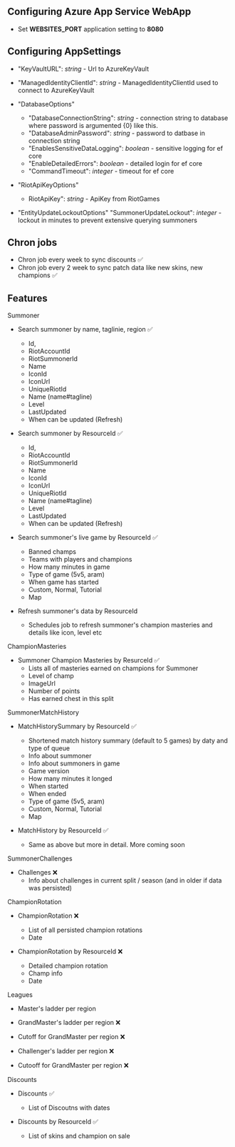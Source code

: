 ## Configuring Azure App Service WebApp

* Set **WEBSITES_PORT** application setting to **8080**

## Configuring AppSettings

* "KeyVaultURL": *string* - Url to AzureKeyVault
* "ManagedIdentityClientId": *string* - ManagedIdentityClientId used to connect to AzureKeyVault
* "DatabaseOptions"
    - "DatabaseConnectionString": *string* - connection string to database where password is argumented {0} like this.
    - "DatabaseAdminPassword": *string* - password to datbase in connection string
    - "EnablesSensitiveDataLogging": *boolean* - sensitive logging for ef core
    - "EnableDetailedErrors": *boolean* - detailed login for ef core
    - "CommandTimeout": *integer* - timeout for ef core

* "RiotApiKeyOptions"
    - RiotApiKey": *string* - ApiKey from RiotGames
      
* "EntityUpdateLockoutOptions"
    "SummonerUpdateLockout": *integer* - lockout in minutes to prevent extensive querying summoners

## Chron jobs

* Chron job every week to sync discounts :white_check_mark:
* Chron job every 2 week to sync patch data like new skins, new champions :white_check_mark:

## Features

Summoner
* Search summoner by name, taglinie, region :white_check_mark:
    - Id,
    - RiotAccountId
    - RiotSummonerId
    - Name
    - IconId
    - IconUrl
    - UniqueRiotId
    - Name (name#tagline)
    - Level
    - LastUpdated
    - When can be updated (Refresh)

* Search summoner by ResourceId :white_check_mark:
    - Id,
    - RiotAccountId
    - RiotSummonerId
    - Name
    - IconId
    - IconUrl
    - UniqueRiotId
    - Name (name#tagline)
    - Level
    - LastUpdated
    - When can be updated (Refresh)

* Search summoner's live game by ResourceId :white_check_mark:
    - Banned champs
    - Teams with players and champions
    - How many minutes in game
    - Type of game (5v5, aram)
    - When game has started
    - Custom, Normal, Tutorial
    - Map

* Refresh summoner's data by ResourceId
    - Schedules job to refresh summoner's champion masteries and details like icon, level etc

ChampionMasteries
* Summoner Champion Masteries by ResurceId :white_check_mark:
    - Lists all of masteries earned on champions for Summoner
    - Level of champ
    - ImageUrl
    - Number of points
    - Has earned chest in this split

SummonerMatchHistory
* MatchHistorySummary by ResourceId :white_check_mark: 
    - Shortened match history summary (default to 5 games) by daty and type of queue
    - Info about summoner
    - Info about summoners in game
    - Game version
    - How many minutes it longed
    - When started
    - When ended
    - Type of game (5v5, aram)
    - Custom, Normal, Tutorial
    - Map

* MatchHistory by ResourceId :white_check_mark:
    - Same as above but more in detail. More coming soon

SummonerChallenges
* Challenges :x:
    - Info about challenges in current split / season (and in older if data was persisted)

ChampionRotation
* ChampionRotation :x:
    - List of all persisted champion rotations
    - Date

* ChampionRotation by ResourceId :x:
    - Detailed champion rotation
    - Champ info
    - Date

Leagues
* Master's ladder per region

* GrandMaster's ladder per region :x:

* Cutoff for GrandMaster per region :x:

* Challenger's ladder per region :x:

* Cutooff for GrandMaster per region :x:

Discounts
* Discounts :white_check_mark:
    - List of Discoutns with dates

* Discounts by ResourceId :white_check_mark:
    - List of skins and champion on sale
